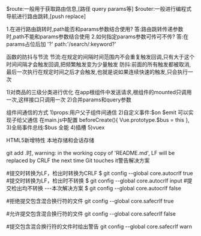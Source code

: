 
$route:一般用于获取路由信息,[路径 query params等]
$router:一般进行编程式导航进行路由跳转,[push replace]

1.在进行路由跳转时,path能否和params参数结合使用?
答:路由跳转传递参数时,path不能和params参数结合使用
2.如何指定params参数可传可不传?
答:在params占位后加 '?'
path:'/search/:keyword?'

函数的防抖与节流
节流:在规定的间隔时间范围内不会重复触发回调,只有大于这个时间间隔才会触发回调,把频繁触发变为少量触发
防抖:前面的所有触发都被取消,最后一次执行在规定时间之后才会触发,也就是说如果连续快速的触发,只会执行一次

1)对商品的三级分类进行优化
在app根组件中发送请求,根组件的mounted只调用一次,这样接口只调用一次
2)合并params和query参数

组件间通信的方式
1)props:用户父子组件间通信
2)自定义事件:$on $emit 可以实现子给父通信
在main.js中配置
beforeCreate(){
    Vue.prototype.$bus = this
  },
3)全局事件总线:$bus 全能
4)插槽
5)vuex

HTML5新增特性 本地存储和会话存储

git add .时,
warning: in the working copy of 'README.md', LF will be replaced by CRLF the next time Git touches it警告解决方案

#提交时转换为LF，检出时转换为CRLF
$ git config --global core.autocrlf true
#提交时转换为LF，检出时不转换
$ git config --global core.autocrlf input
#提交检出均不转换 ---本次解决方案
$ git config --global core.autocrlf false

#拒绝提交包含混合换行符的文件
git config --global core.safecrlf true   

#允许提交包含混合换行符的文件
git config --global core.safecrlf false   

#提交包含混合换行符的文件时给出警告
git config --global core.safecrlf warn